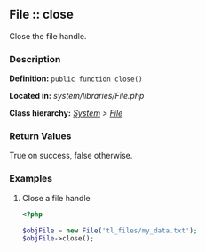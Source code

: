 
File :: close
-------------------------------------------

Close the file handle.


### Description ###

**Definition:** `public function close()`

**Located in:** *system/libraries/File.php*

**Class hierarchy:** *[System](../System.md) > [File](../File.md)*


### Return Values ###

True on success, false otherwise.


### Examples ###

1. Close a file handle

	```php
	<?php

	$objFile = new File('tl_files/my_data.txt');
	$objFile->close();
	```



